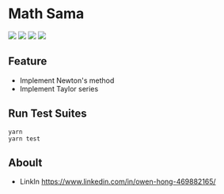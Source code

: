 # Math Sama

![](coverage/badge-branches.svg)
![](coverage/badge-functions.svg)
![](coverage/badge-lines.svg)
![](coverage/badge-statements.svg)

## Feature

- Implement Newton's method
- Implement Taylor series

## Run Test Suites

```
yarn
yarn test
```

## Aboult

- LinkIn https://www.linkedin.com/in/owen-hong-469882165/